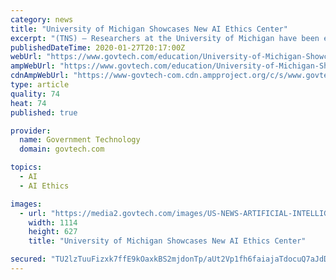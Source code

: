 ```yaml
---
category: news
title: "University of Michigan Showcases New AI Ethics Center"
excerpt: "(TNS) — Researchers at the University of Michigan have been exploring the need to set ethics standards and policies when it comes to the use of artificial intelligence, and they now have their own place to do so. The university has created a new Center of Ethics, Society and Computing (ESC) that will focus on AI, data usage, augmented and ..."
publishedDateTime: 2020-01-27T20:17:00Z
webUrl: "https://www.govtech.com/education/University-of-Michigan-Showcases-New-AI-Ethics-Center.html"
ampWebUrl: "https://www.govtech.com/education/University-of-Michigan-Showcases-New-AI-Ethics-Center.html?AMP"
cdnAmpWebUrl: "https://www-govtech-com.cdn.ampproject.org/c/s/www.govtech.com/education/University-of-Michigan-Showcases-New-AI-Ethics-Center.html?AMP"
type: article
quality: 74
heat: 74
published: true

provider:
  name: Government Technology
  domain: govtech.com

topics:
  - AI
  - AI Ethics

images:
  - url: "https://media2.govtech.com/images/US-NEWS-ARTIFICIAL-INTELLIGENCE-RESEARCHERS-CREATE-ETHICS-MLI.JPG"
    width: 1114
    height: 627
    title: "University of Michigan Showcases New AI Ethics Center"

secured: "TU2lzTuuFizxk7ffE9kOaxkBS2mjdonTp/aUt2Vp1fh6faiajaTdocuQ7aJdDiWTltvm36wnnpGAhqSTjbikISv+PRF45mMWmQe0y3ju+LtM8LTAW/QiWZUrVWSaDz8HKok7RQALC1l4UJDtnSaQuuilLrTpx5APTwmLgKKc1ZYR/nzEPs48GANZEdEvaqrjxRNg4Q8BL47vd401BQcp0AUIlfYbajzMMoksox4LaTFM59ceMexf3D8dC/A95X3BobIaxOzRcgAhs6ft+tzIXO0aEIrkyRFGxm2EWFQD87atgNuZSVGEt7BtkBzdDu376qrUalB9ewj9ub94BFkiMuKpI/DqetqsWqCGi4yp66ShbqmuFAxOs8sC0cTFxZ+hpKyWZ5jzoxVDd6IXWxJonnmw85FiskwxNZ57CyiUetgY55UX1CHetCTlRNYhHfoMy4+7k3/oHKIv6v93vucMamRLIrzzZPSZb+rIWQZ6ykM=;JKZGzhf5pH4wVujVZtWdYg=="
---
```


